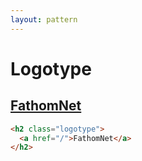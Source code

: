 ```yaml
---
layout: pattern
---
```


<h1>Logotype</h1>

<div class="components-preview">

<h2 class="logotype">
  <a href="/">FathomNet</a>
</h2>

</div>

<div class="components-code" markdown="1">

```html
<h2 class="logotype">
  <a href="/">FathomNet</a>
</h2>
```

</div>
